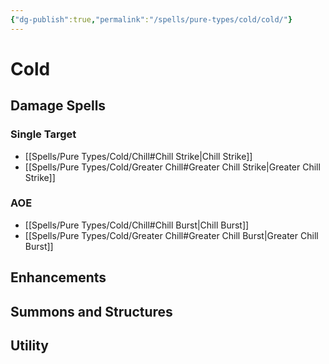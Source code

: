 ```yaml
---
{"dg-publish":true,"permalink":"/spells/pure-types/cold/cold/"}
---
```


# Cold
## Damage Spells

### Single Target
- [[Spells/Pure Types/Cold/Chill#Chill Strike\|Chill Strike]]
- [[Spells/Pure Types/Cold/Greater Chill#Greater Chill Strike\|Greater Chill Strike]]
### AOE
- [[Spells/Pure Types/Cold/Chill#Chill Burst\|Chill Burst]]
- [[Spells/Pure Types/Cold/Greater Chill#Greater Chill Burst\|Greater Chill Burst]]
## Enhancements

## Summons and Structures

## Utility